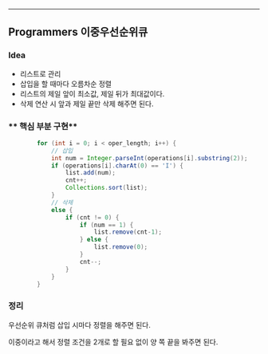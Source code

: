 ---
## Programmers 이중우선순위큐
### **Idea**
* 리스트로 관리
* 삽입을 할 때마다 오름차순 정렬
* 리스트의 제일 앞이 최소값, 제일 뒤가 최대값이다.
* 삭제 연산 시 앞과 제일 끝만 삭제 해주면 된다.


### ** 핵심 부분 구현**
```java        
        for (int i = 0; i < oper_length; i++) {
			// 삽입
			int num = Integer.parseInt(operations[i].substring(2));
			if (operations[i].charAt(0) == 'I') {
				list.add(num);
				cnt++;
				Collections.sort(list);
			}
			// 삭제
			else {
				if (cnt != 0) {
					if (num == 1) {
						list.remove(cnt-1);
					} else {
						list.remove(0);
					}
					cnt--;
				}
			}
		}
```

### 정리
우선순위 큐처럼 삽입 시마다 정렬을 해주면 된다.

이중이라고 해서 정렬 조건을 2개로 할 필요 없이 양 쪽 끝을 봐주면 된다.
